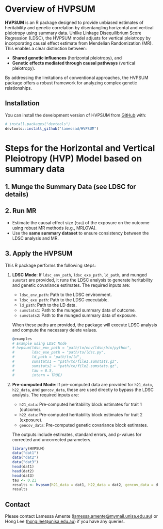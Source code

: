 
<!-- README.md is generated from README.Rmd. Please edit that file -->

# Overview of HVPSUM

<!-- badges: start -->

<!-- badges: end -->

**HVPSUM** is an R package designed to provide unbiased estimates of
heritability and genetic correlation by disentangling horizontal and
vertical pleiotropy using summary data. Unlike Linkage Disequilibrium
Score Regression (LDSC), the HVPSUM model adjusts for vertical
pleiotropy by incorporating causal effect estimate from Mendelian
Randomization (MR). This enables a clear distinction between:

- **Shared genetic influences** (horizontal pleiotropy), and
- **Genetic effects mediated through causal pathways** (vertical
  pleiotropy).

By addressing the limitations of conventional approaches, the HVPSUM
package offers a robust framework for analyzing complex genetic
relationships.

## Installation

You can install the development version of HVPSUM from
[GitHub](https://github.com/) with:

``` r
# install.packages("devtools")
devtools::install_github("lamessad/HVPSUM")
```

# Steps for the Horizontal and Vertical Pleiotropy (HVP) Model based on summary data

## 1. Munge the Summary Data (see LDSC for details)

## 2. Run MR

- Estimate the causal effect size (`tau`) of the exposure on the outcome
  using robust MR methods (e.g., MRLOVA).
- Use the **same summary dataset** to ensure consistency between the
  LDSC analysis and MR.

## 3. Apply the HVPSUM

This R package performs the following steps:

1.  **LDSC Mode**: If `ldsc_env_path`, `ldsc_exe_path`, `ld_path`, and
    munged `sumstat` are provided, it runs the LDSC analysis to generate
    heritability and genetic covariance estimates. The required inputs
    are:

    - `ldsc_env_path`: Path to the LDSC environment.
    - `ldsc_exe_path`: Path to the LDSC executable.
    - `ld_path`: Path to the LD data.
    - `sumstats1`: Path to the munged summary data of outcome.
    - `sumstats2`: Path to the munged summary data of exposure.

    When these paths are provided, the package will execute LDSC
    analysis and compute the necessary delete values.

    ``` r
    @examples
    # Example using LDSC Mode
    # hvpsum(ldsc_env_path = "path/to/env/ldsc/bin/python", 
    #        ldsc_exe_path = "path/to/ldsc.py", 
    #        ld_path = "path/to/ld", 
    #        sumstats1 = "path/to/file1.sumstats.gz", 
    #        sumstats2 = "path/to/file2.sumstats.gz", 
    #        tau = 0.5, 
    #        intern = TRUE)
    ```

2.  **Pre-computed Mode**: If pre-computed data are provided for
    `h21_data`, `h22_data`, and `gencov_data`, these are used directly
    to bypass the LDSC analysis. The required inputs are:

    - `h21_data`: Pre-computed heritability block estimates for trait 1
      (outcome).
    - `h22_data`: Pre-computed heritability block estimates for trait 2
      (exposure).
    - `gencov_data`: Pre-computed genetic covariance block estimates.

    The outputs include estimates, standard errors, and p-values for
    corrected and uncorrected parameters.

    ``` r
    library(HVPSUM)
    data("dat1")
    data("dat2")
    data("dat3")
    head(dat1)
    head(dat2)
    head(dat3)
    tau <- 0.21
    results <- hvpsum(h21_data = dat1, h22_data = dat2, gencov_data = dat3, tau = tau)
    results
    ```

## Contact

Please contact Lamessa Amente (<lamessa.amente@mymail.unisa.edu.au>) or
Hong Lee (<hong.lee@unisa.edu.au>) if you have any queries.
